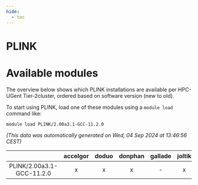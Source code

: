 ```yaml
---
hide:
  - toc
---
```


PLINK
=====

# Available modules


The overview below shows which PLINK installations are available per HPC-UGent Tier-2cluster, ordered based on software version (new to old).

To start using PLINK, load one of these modules using a `module load` command like:

```shell
module load PLINK/2.00a3.1-GCC-11.2.0
```

*(This data was automatically generated on Wed, 04 Sep 2024 at 13:46:56 CEST)*  

| |accelgor|doduo|donphan|gallade|joltik|shinx|skitty|
| :---: | :---: | :---: | :---: | :---: | :---: | :---: | :---: |
|PLINK/2.00a3.1-GCC-11.2.0|x|x|x|-|x|-|x|

